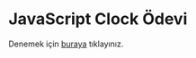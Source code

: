 # JavaScript Clock Ödevi

Denemek için [buraya](https://haticekiziltas-javascriptclock.netlify.app/) tıklayınız.